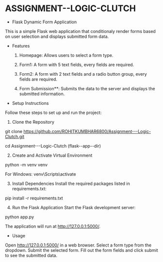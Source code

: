 # ASSIGNMENT--LOGIC-CLUTCH

- Flask Dynamic Form Application 

This is a simple Flask web application that conditionaly render forms based on user
selection and displays submitted form data.

- Features

   1. Homepage: Allows users to select a form type.
      
   2. Form1: A form with 5 text fields, every fields are required.
   
   3. Form2: A form with 2 text fields and a radio button group, every fields are required.
   
   4. Form Submission**: Submits the data to the server and displays the submitted information.


- Setup Instructions 

Follow these steps to set up and run the project:


 1. Clone the Repository 

git clone https://github.com/ROHITKUMBHAR6800/Assignment---Logic-Clutch.git

cd Assignment---Logic-Clutch   (flask--app--dir)


 2. Create and Activate Virtual Environment 

python -m venv venv

For Windows:
venv\Scripts\activate


 3. Install Dependencies 
Install the required packages listed in requirements.txt:

pip install -r requirements.txt


 4. Run the Flask Application 
Start the Flask development server:

python app.py

The application will run at http://127.0.0.1:5000/.


- Usage 

Open http://127.0.0.1:5000/ in a web browser.
Select a form type from the dropdown.
Submit the selected form.
Fill out the form fields and click submit to see the submitted data.

